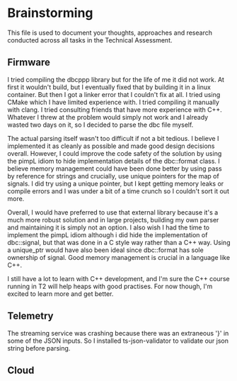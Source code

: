 # Brainstorming

This file is used to document your thoughts, approaches and research conducted across all tasks in the Technical Assessment.

## Firmware
I tried compiling the dbcppp library but for the life of me it did not work. At first it wouldn't build, but I eventually fixed that by
building it in a linux container. But then I got a linker error that I couldn't fix at all. I tried using CMake which I have limited
experience with. I tried compiling it manually with clang. I tried consulting friends that have more experience with C++. Whatever I
threw at the problem would simply not work and I already wasted two days on it, so I decided to parse the dbc file myself.

The actual parsing itself wasn't too difficult if not a bit tedious. I believe I implemented it as cleanly as possible and made good
design decisions overall. However, I could improve the code safety of the solution by using the pimpL idiom to hide implementation details
of the dbc::format class. I believe memory management could have been done better by using pass by reference for strings and crucially,
use unique pointers for the map of signals. I did try using a unique pointer, but I kept getting memory leaks or compile errors and I
was under a bit of a time crunch so I couldn't sort it out more.

Overall, I would have preferred to use that external library because it's a much more robust solution and in large projects, building my
own parser and maintaining it is simply not an option. I also wish I had the time to implement the pimpL idiom although i did hide the
implementation of dbc::signal, but that was done in a C style way rather than a C++ way. Using a unique_ptr would have also been ideal
since dbc::format has sole ownership of signal. Good memory management is crucial in a language like C++.

I still have a lot to learn with C++ development, and I'm sure the C++ course running in T2 will help heaps with good practises. For now
though, I'm excited to learn more and get better.

## Telemetry
The streaming service was crashing because there was an extraneous '}' in some of the JSON inputs.
So I installed ts-json-validator to validate our json string before parsing.

## Cloud
